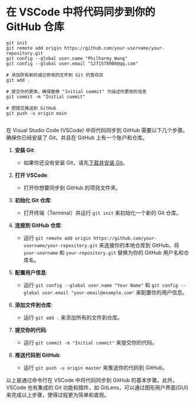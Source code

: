 # 在 VSCode 中将代码同步到你的 GitHub 仓库

```
git init
git remote add origin https://github.com/your-username/your-repository.git
git config --global user.name "Philharmy_Wang"
git config --global user.email "1271578900@qq.com"

# 添加所有新的或已修改的文件到 Git 的暂存区
git add .

# 提交你的更改，确保替换 "Initial commit" 为描述你更改的信息
git commit -m "Initial commit"

# 把提交推送到 GitHub
git push -u origin main


```



在 Visual Studio Code (VSCode) 中将代码同步到 GitHub 需要以下几个步骤。确保你已经安装了 Git，并且在 GitHub 上有一个账户和仓库。

1. **安装 Git**:

   - 如果你还没有安装 Git，请先[下载并安装 Git](https://git-scm.com/downloads)。
2. **打开 VSCode**:

   - 打开你想要同步到 GitHub 的项目文件夹。
3. **初始化 Git 仓库**:

   - 打开终端（Terminal）并运行 `git init` 来初始化一个新的 Git 仓库。
4. **连接到 GitHub 仓库**:

   - 运行 `git remote add origin https://github.com/your-username/your-repository.git` 来连接你的本地仓库到 GitHub。将 `your-username` 和 `your-repository.git` 替换为你的 GitHub 用户名和仓库名。
5. **配置用户信息**:

   - 运行 `git config --global user.name "Your Name"` 和 `git config --global user.email "your-email@example.com"` 来配置你的用户信息。
6. **添加文件到仓库**:

   - 运行 `git add .` 来添加所有的文件到仓库。
7. **提交你的代码**:

   - 运行 `git commit -m "Initial commit"` 来提交你的代码。
8. **推送代码到 GitHub**:

   - 运行 `git push -u origin master` 来推送你的代码到 GitHub。

以上是通过命令行在 VSCode 中将代码同步到 GitHub 的基本步骤。此外，VSCode 也有集成的 Git 功能和插件，如 GitLens，可以通过图形用户界面(GUI)来完成以上步骤，使得过程更为简单和直观。
